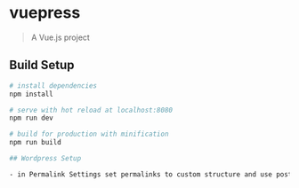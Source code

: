# vuepress

> A Vue.js project

## Build Setup

``` bash
# install dependencies
npm install

# serve with hot reload at localhost:8080
npm run dev

# build for production with minification
npm run build

## Wordpress Setup

- in Permalink Settings set permalinks to custom structure and use post id


